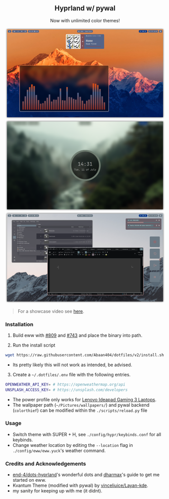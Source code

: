 <h2 align="center">Hyprland w/ pywal</h2>

<div align="center">
    <p>Now with unlimited color themes!</p>
    <img src="screenshots/1.png"></img>
    <img src="screenshots/2.png"></img>
    <img src="screenshots/3.png"></img>
</div>

> For a showcase video see [here](https://streamable.com/wtx50u).

### Installation

1) Build eww with [#809](https://togithub.com/elkowar/eww/pull/809) and [#743](https://togithub.com/elkowar/eww/pull/743) and place the binary into path.

2) Run the install script

```sh
wget https://raw.githubusercontent.com/Abaan404/dotfiles/v2/install.sh && sh install.sh
```
- Its pretty likely this will not work as intended, be advised.

3) Create a `~/.dotfiles/.env` file with the following entries.

```sh
OPENWEATHER_API_KEY= # https://openweathermap.org/api
UNSPLASH_ACCESS_KEY= # https://unsplash.com/developers
```

- The power profile only works for [Lenovo Ideapad Gaming 3 Laptops](https://wiki.archlinux.org/title/Lenovo_IdeaPad_Gaming_3).
- The wallpaper path (`~/Pictures/wallpapers/`) and pywal backend (`colorthief`) can be modified within the `./scripts/reload.py` file

### Usage

- Switch theme with SUPER + H, see `./config/hypr/keybinds.conf` for all keybinds.
- Change weather location by editing the `--location` flag in `./config/eww/eww.yuck`'s weather command.

### Credits and Acknowledgements
- [end-4/dots-hyprland](https://github.com/end-4/dots-hyprland)'s wonderful dots and [dharmax](https://dharmx.is-a.dev/eww-powermenu/)'s guide to get me started on eww.
- Kvantum Theme (modified with pywal) by [vinceliuice/Layan-kde](https://github.com/vinceliuice/Layan-kde).
- my sanity for keeping up with me (it didnt).
